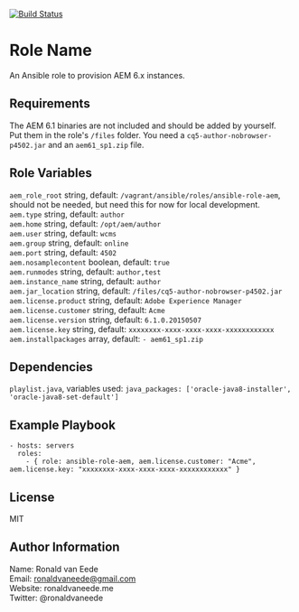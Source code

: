 [![Build Status](https://travis-ci.org/ronaldvaneede/ansible-role-aem.svg?branch=master)](https://travis-ci.org/ronaldvaneede/ansible-role-aem)

Role Name
=========

An Ansible role to provision AEM 6.x instances.

Requirements
------------

The AEM 6.1 binaries are not included and should be added by yourself.  
Put them in the role's `/files` folder. You need a `cq5-author-nobrowser-p4502.jar` and an `aem61_sp1.zip` file.

Role Variables
--------------

`aem_role_root` string, default: `/vagrant/ansible/roles/ansible-role-aem`, should not be needed, but need this for now for local development.  
`aem.type` string, default: `author`  
`aem.home` string, default: `/opt/aem/author`  
`aem.user` string, default: `wcms`  
`aem.group` string, default: `online`  
`aem.port` string, default: `4502`  
`aem.nosamplecontent` boolean, default: `true`  
`aem.runmodes` string, default: `author,test`  
`aem.instance_name` string, default: `author`  
`aem.jar_location` string, default: `/files/cq5-author-nobrowser-p4502.jar `  
`aem.license.product` string, default: `Adobe Experience Manager`  
`aem.license.customer` string, default: `Acme`  
`aem.license.version` string, default: `6.1.0.20150507`  
`aem.license.key` string, default: `xxxxxxxx-xxxx-xxxx-xxxx-xxxxxxxxxxxx`  
`aem.installpackages` array, default: `- aem61_sp1.zip`

Dependencies
------------

`playlist.java`, variables used: `java_packages: ['oracle-java8-installer', 'oracle-java8-set-default']`

Example Playbook
----------------
```
- hosts: servers  
  roles:  
    - { role: ansible-role-aem, aem.license.customer: "Acme", aem.license.key: "xxxxxxxx-xxxx-xxxx-xxxx-xxxxxxxxxxxx" }
```

License
-------

MIT

Author Information
------------------

Name: Ronald van Eede  
Email: ronaldvaneede@gmail.com  
Website: ronaldvaneede.me  
Twitter: @ronaldvaneede
